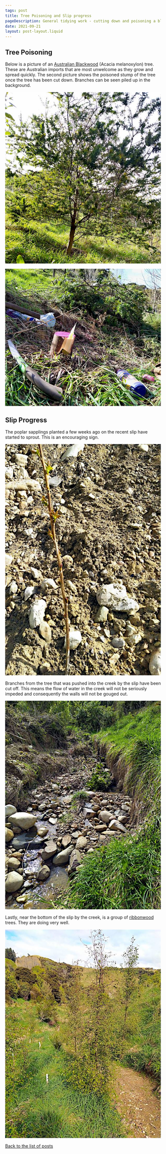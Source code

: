 ```yaml
---
tags: post
title: Tree Poisoning and Slip progress
pageDescription: General tidying work - cutting down and poisoning a blackwood tree and viewing poplar growth on the recent slip.
date: 2021-09-21
layout: post-layout.liquid
---
```


## Tree Poisoning

Below is a picture of an [Australian Blackwood](https://en.wikipedia.org/wiki/Acacia_melanoxylon) (Acacia melanoxylon) tree. These are Australian imports that are most unwelcome as they grow and spread quickly. The second picture shows the poisoned stump of the tree once the tree has been cut down. Branches can be seen piled up in the background.

![Picture of an Australian Blackwood tree](/assets/images/news/general-work/blackwood-tree.jpg)

<img src="/assets/images/news/general-work/tree-stump.jpg" alt="Picture of the stump of a blackwood tree" loading="lazy" />

## Slip Progress

The poplar sapplings planted a few weeks ago on the recent slip have started to sprout. This is an encouraging sign.

<img src="/assets/images/news/general-work/sprouting-poplar.jpg" alt="Picture of a poplar sappling with new leaves showing" loading="lazy" />

Branches from the tree that was pushed into the creek by the slip have been cut off. This means the flow of water in the creek will not be seriously impeded and consequently the walls will not be gouged out.

<img src="/assets/images/news/general-work/creek-bed.jpg" alt="Picture of the cleared creek bed" loading="lazy" />

Lastly, near the bottom of the slip by the creek, is a group of [ribbonwood](https://en.wikipedia.org/wiki/Plagianthus_regius) trees. They are doing very well.

<img src="/assets/images/news/general-work/ribbonwood-trees.jpg" alt="Picture of a group of ribbonwood trees" loading="lazy" />

[Back to the list of posts](/postlist)
